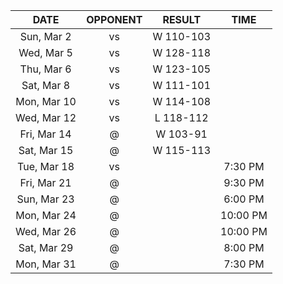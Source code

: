 |    DATE     |         OPPONENT          |  RESULT   |   TIME   |
|:-----------:|:-------------------------:|:---------:|:--------:|
| Sun, Mar 2  |  vs [](/r/denvernuggets)  | W 110-103 |          |
| Wed, Mar 5  |     vs [](/r/ripcity)     | W 128-118 |          |
| Thu, Mar 6  |     vs [](/r/sixers)      | W 123-105 |          |
| Sat, Mar 8  |     vs [](/r/lakers)      | W 111-101 |          |
| Mon, Mar 10 |    vs [](/r/utahjazz)     | W 114-108 |          |
| Wed, Mar 12 |     vs [](/r/thunder)     | L 118-112 |          |
| Fri, Mar 14 |       @ [](/r/heat)       | W 103-91  |          |
| Sat, Mar 15 |      @ [](/r/gonets)      | W 115-113 |          |
| Tue, Mar 18 |     vs [](/r/gonets)      |           | 7:30 PM  |
| Fri, Mar 21 |     @ [](/r/utahjazz)     |           | 9:30 PM  |
| Sun, Mar 23 |     @ [](/r/ripcity)      |           | 6:00 PM  |
| Mon, Mar 24 |      @ [](/r/kings)       |           | 10:00 PM |
| Wed, Mar 26 |       @ [](/r/suns)       |           | 10:00 PM |
| Sat, Mar 29 |     @ [](/r/nbaspurs)     |           | 8:00 PM  |
| Mon, Mar 31 | @ [](/r/memphisgrizzlies) |           | 7:30 PM  |
